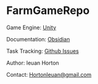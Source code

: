 # FarmGameRepo

Game Engine: [Unity](https://unity.com/)

Documentation: [Obsidian](https://obsidian.md/)

Task Tracking: [Github Issues](https://github.com/IeuanHorton/FarmGameRepo/issues)

Author: Ieuan Horton

Contact: HortonIeuan@gmail.com

